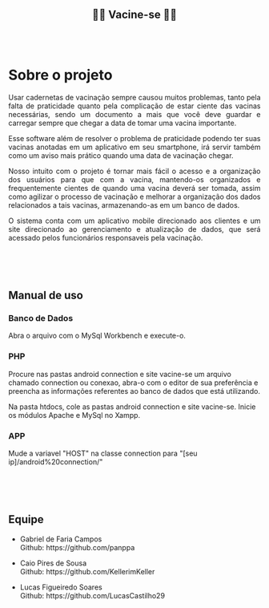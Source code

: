<h2 align="center">👩‍⚕️ Vacine-se 👨‍⚕️</h2>
<br><br>
<h1>Sobre o projeto</h1>
<div>
	<p align="justify">Usar cadernetas de vacinação sempre causou muitos problemas, tanto pela falta de praticidade quanto pela complicação de estar ciente das vacinas necessárias, sendo um documento a mais que você deve guardar e carregar sempre que chegar a data de tomar uma vacina importante.</p>
	<p align="justify">Esse software além de resolver o problema de praticidade podendo ter suas vacinas anotadas em um aplicativo em seu smartphone, irá servir também como um aviso mais prático quando uma data de vacinação chegar.</p>
	<p align="justify">Nosso intuito com o projeto é tornar mais fácil o acesso e a organização dos usuários para que com a vacina, mantendo-os organizados e frequentemente cientes de quando uma vacina deverá ser tomada, assim como agilizar o processo de vacinação e melhorar a organização dos dados relacionados a tais vacinas, armazenando-as em um banco de dados.</p>
	<p align="justify">O sistema conta com um aplicativo mobile direcionado aos clientes e um site direcionado ao gerenciamento e atualização de dados, que será acessado pelos funcionários responsaveis pela vacinação.</p>
</div>
<br><br><br>
<h2>Manual de uso</h2>
<h3>Banco de Dados</h3>
  <p>Abra o arquivo com o MySql Workbench e execute-o.</p>
<h3>PHP</h3>
  <p>Procure nas pastas android connection e site vacine-se um arquivo chamado connection ou conexao, abra-o com o editor de sua preferência e preencha as informações referentes ao banco de dados que está utilizando.</p>
  <p>Na pasta htdocs, cole as pastas android connection e site vacine-se. Inicie os módulos Apache e MySql no Xampp.</p>
<h3>APP</h3>
  <p>Mude a variavel "HOST" na classe connection para "[seu ip]/android%20connection/"</p>
  <br><br><br>
<h2>Equipe</h2>
<div>
  <ul>
    <li>Gabriel de Faria Campos</li>
      Github: https://github.com/panppa
  </ul>		
  <ul>
    <li>Caio Pires de Sousa</li>
      Github: https://github.com/KellerimKeller
  </ul>		
  <ul>  
    <li>Lucas Figueiredo Soares</li>
      Github: https://github.com/LucasCastilho29 
  </ul>
  <!--
  provavelmente não é o jeito mais facil de fazer uma lista em .md mas como n da pra fazer igual o html vai ficar assim msm
  -->
</div>

